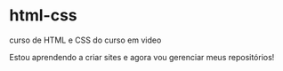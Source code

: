 # html-css
 curso de HTML e CSS do curso em video

 Estou aprendendo a criar sites e agora vou gerenciar meus repositórios!
